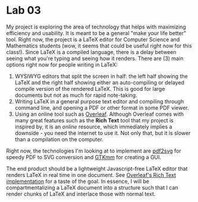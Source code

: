 # Lab 03

My project is exploring the area of technology that helps with maximizing efficiency and usability. It is meant to be a general "make your life better" tool. Right now, the project is a LaTeX editor for Computer Science and Mathematics students (wow, it seems that could be useful right now for this class!). Since LaTeX is a compiled language, there is a delay between seeing what you're typing and seeing how it renders. There are (3) main options right now for people writing in LaTeX:
1. WYSIWYG editors that split the screen in half: the left half showing the LaTeX and the right half showing either an auto-compiling or delayed compile version of the rendered LaTeX. This is good for large documents but not as much for rapid note-taking.
2. Writing LaTeX in a general purpose text editor and compiling through command line, and opening a PDF or other format in some PDF viewer.
3. Using an online tool such as [Overleaf](https://www.overleaf.com). Although Overleaf comes with many great features such as the **Rich Text** tool that my project is inspired by, it is an _online_ resource, which immediately implies a downside - you need the internet to use it. Not only that, but it is slower than a compilation on the computer.

Right now, the technologies I'm looking at to implement are [pdf2svg](https://github.com/dawbarton/pdf2svg) for speedy PDF to SVG conversion and [GTKmm](https://www.gtkmm.org/en/) for creating a GUI.

The end product should be a lightweight Javascript-free LaTeX editor that renders LaTeX in real time in one document. See [Overleaf's Rich Text implementation](https://www.overleaf.com/blog/81-having-a-hard-time-convincing-your-coauthors-to-learn-latex-with-our-rich-text-mode-you-no-longer-need-to-dot-dot-dot) for a taste of the goal. In essence, I will be compartmentalizing a LaTeX document into a structure such that I can render chunks of LaTeX and interlace those with normal text.

